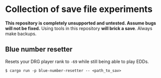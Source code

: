 # Collection of save file experiments

**This repository is completely unsupported and untested. Assume bugs will not be fixed.**
Using tools in this repository **will brick a save**. Always make backups.

## Blue number resetter

Resets your DRG player rank to `-69` while still being able to play EDDs.

```
$ cargo run -p blue-number-resetter -- <path_to_sav>
```
